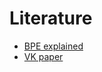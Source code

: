 # Literature

- [BPE explained](https://arxiv.org/abs/1508.07909)
- [VK paper](https://arxiv.org/abs/1901.07786)